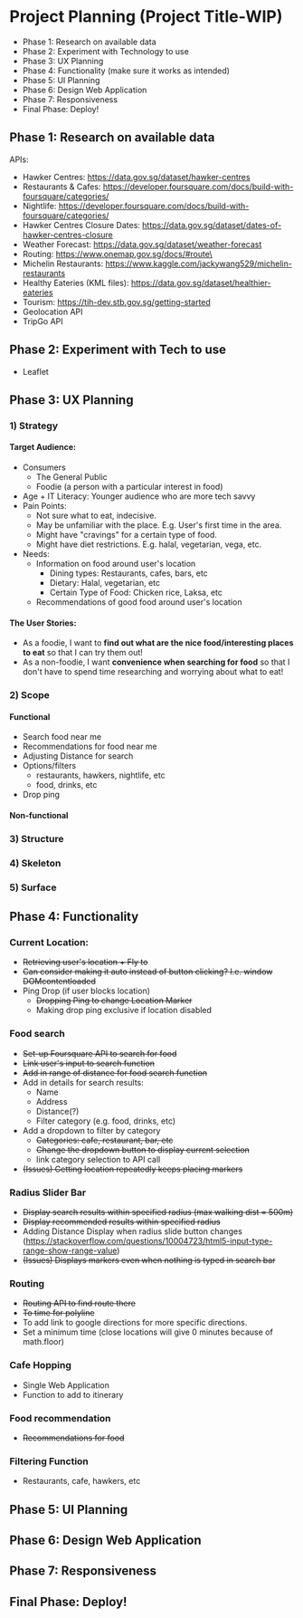 # Project Planning (Project Title-WIP)

- Phase 1: Research on available data
- Phase 2: Experiment with Technology to use
- Phase 3: UX Planning
- Phase 4: Functionality (make sure it works as intended)
- Phase 5: UI Planning
- Phase 6: Design Web Application
- Phase 7: Responsiveness
- Final Phase: Deploy!

## Phase 1: Research on available data

APIs:
- Hawker Centres: https://data.gov.sg/dataset/hawker-centres
- Restaurants & Cafes: https://developer.foursquare.com/docs/build-with-foursquare/categories/
- Nightlife: https://developer.foursquare.com/docs/build-with-foursquare/categories/
- Hawker Centres Closure Dates: https://data.gov.sg/dataset/dates-of-hawker-centres-closure
- Weather Forecast: https://data.gov.sg/dataset/weather-forecast
- Routing: https://www.onemap.gov.sg/docs/#route\
- Michelin Restaurants: https://www.kaggle.com/jackywang529/michelin-restaurants
- Healthy Eateries (KML files): https://data.gov.sg/dataset/healthier-eateries
- Tourism: https://tih-dev.stb.gov.sg/getting-started
- Geolocation API
- TripGo API

## Phase 2: Experiment with Tech to use

- Leaflet

## Phase 3: UX Planning

### 1) Strategy

#### Target Audience:

- Consumers
  - The General Public
  - Foodie (a person with a particular interest in food)
- Age + IT Literacy: Younger audience who are more tech savvy
- Pain Points:
  - Not sure what to eat, indecisive.
  - May be unfamiliar with the place. E.g. User's first time in the area.
  - Might have "cravings" for a certain type of food.
  - Might have diet restrictions. E.g. halal, vegetarian, vega, etc.
- Needs:
  - Information on food around user's location
    - Dining types: Restaurants, cafes, bars, etc
    - Dietary: Halal, vegetarian, etc
    - Certain Type of Food: Chicken rice, Laksa, etc
  - Recommendations of good food around user's location

#### The User Stories:

<!-- format: as a (what), I want (goal) so that (benefit) -->

- As a foodie, I want to **find out what are the nice food/interesting places to eat** so that I can try them out!
- As a non-foodie, I want **convenience when searching for food** so that I don't have to spend time researching and worrying about what to eat!

### 2) Scope

#### Functional

- Search food near me
- Recommendations for food near me
- Adjusting Distance for search
- Options/filters
  - restaurants, hawkers, nightlife, etc
  - food, drinks, etc
- Drop ping

#### Non-functional

### 3) Structure

### 4) Skeleton

### 5) Surface

## Phase 4: Functionality

### Current Location:

- ~~Retrieving user's location + Fly to~~
- ~~Can consider making it auto instead of button clicking? I.e. window DOMcontentloaded~~
- Ping Drop (if user blocks location)
  - ~~Dropping Ping to change Location Marker~~
  - Making drop ping exclusive if location disabled

### Food search

- ~~Set-up Foursquare API to search for food~~
- ~~Link user's input to search function~~
- ~~Add in range of distance for food search function~~
- Add in details for search results:
  - Name
  - Address
  - Distance(?)
  - Filter category (e.g. food, drinks, etc)
- Add a dropdown to filter by category
  - ~~Categories: cafe, restaurant, bar, etc~~
  - ~~Change the dropdown button to display current selection~~
  - link category selection to API call
- ~~(Issues) Getting location repeatedly keeps placing markers~~

### Radius Slider Bar

- ~~Display search results within specified radius (max walking dist = 500m)~~
- ~~Display recommended results within specified radius~~
- Adding Distance Display when radius slide button changes (https://stackoverflow.com/questions/10004723/html5-input-type-range-show-range-value)
- ~~(Issues) Displays markers even when nothing is typed in search bar~~

### Routing
- ~~Routing API to find route there~~
- ~~To time for polyline~~
- To add link to google directions for more specific directions.
- Set a minimum time (close locations will give 0 minutes because of math.floor)

### Cafe Hopping

- Single Web Application
- Function to add to itinerary

### Food recommendation

- ~~Recommendations for food~~

### Filtering Function

- Restaurants, cafe, hawkers, etc


## Phase 5: UI Planning

## Phase 6: Design Web Application

## Phase 7: Responsiveness

## Final Phase: Deploy!
